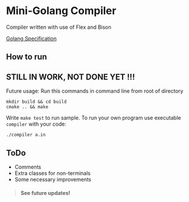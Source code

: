 # Mini-Golang Compiler
Compiler written with use of Flex and Bison

[Golang Specification](https://golang.org/)

## How to run

## STILL IN WORK, NOT DONE YET !!!


Future usage:
Run this commands in command line from root of directory
```
mkdir build && cd build
cmake .. && make
```

Write `make test` to run sample. To run your own program use executable `compiler` with your code:

```./compiler a.in```

## ToDo
 * Comments
 * Extra classes for non-terminals
 * Some necessary improvements

> #### See future updates!
